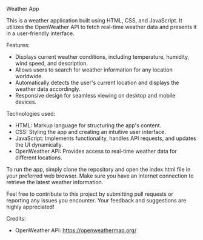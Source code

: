 Weather App

This is a weather application built using HTML, CSS, and JavaScript. It utilizes the OpenWeather API to fetch real-time weather data and presents it in a user-friendly interface.

Features:
- Displays current weather conditions, including temperature, humidity, wind speed, and description.
- Allows users to search for weather information for any location worldwide.
- Automatically detects the user's current location and displays the weather data accordingly.
- Responsive design for seamless viewing on desktop and mobile devices.

Technologies used:
- HTML: Markup language for structuring the app's content.
- CSS: Styling the app and creating an intuitive user interface.
- JavaScript: Implements functionality, handles API requests, and updates the UI dynamically.
- OpenWeather API: Provides access to real-time weather data for different locations.

To run the app, simply clone the repository and open the index.html file in your preferred web browser. Make sure you have an internet connection to retrieve the latest weather information.

Feel free to contribute to this project by submitting pull requests or reporting any issues you encounter. Your feedback and suggestions are highly appreciated!

Credits:
- OpenWeather API: https://openweathermap.org/